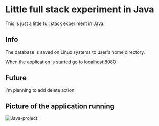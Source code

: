 # Little full stack experiment in Java

This is just a little full stack experiment in Java.

## Info

The database is saved on Linux systems to user's home directory.

When the application is started go to localhost:8080

## Future

I'm planning to add delete action

## Picture of the application running

![Java-project](https://github.com/user-attachments/assets/bebf3452-310d-47c9-a919-7b47041a5c57)
